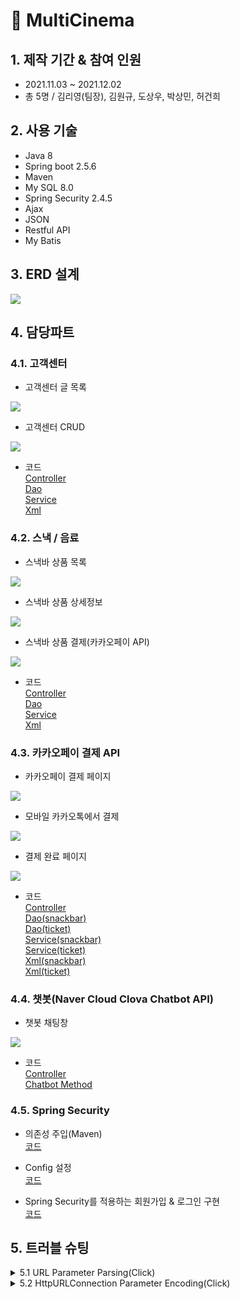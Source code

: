 # 📌 MultiCinema

## 1. 제작 기간 & 참여 인원
* 2021.11.03 ~ 2021.12.02
* 총 5명 / 김리영(팀장), 김원규, 도상우, 박상민, 허건희

## 2. 사용 기술
* Java 8
* Spring boot 2.5.6
* Maven
* My SQL 8.0
* Spring Security 2.4.5
* Ajax
* JSON
* Restful API
* My Batis

## 3. ERD 설계
<img src="https://user-images.githubusercontent.com/87796075/156913078-953a4547-d2c1-4086-9c51-4d601a3907e8.png">

## 4. 담당파트
### 4.1. 고객센터
* 고객센터 글 목록
<img src="https://user-images.githubusercontent.com/87796075/157165170-8567638e-c198-4fdb-b468-6e7fe27db108.png">  

* 고객센터 CRUD  
<img src="https://user-images.githubusercontent.com/87796075/157164998-9343577a-f98a-4251-8139-25c33ef7d890.png">

* 코드  
<a href="https://bit.ly/3IbKQB0" target="_blank">Controller</a>    
<a href="https://bit.ly/3w6jcTq" target="_blank">Dao</a>    
<a href="https://bit.ly/35QQ3RH" target="_blank">Service</a>    
<a href="https://bit.ly/3i6BbAO" target="_blank">Xml</a>  

### 4.2. 스낵 / 음료
* 스낵바 상품 목록
<img src="https://user-images.githubusercontent.com/87796075/157165871-0fce3691-a37d-498b-a77f-4ff1afa30962.png">  

* 스낵바 상품 상세정보  
<img src="https://user-images.githubusercontent.com/87796075/157165959-23d650e2-5e68-4b44-8f56-a0b2436af674.png">

* 스낵바 상품 결제(카카오페이 API)   
<img src="https://user-images.githubusercontent.com/87796075/157166000-9e2d28fe-e464-419c-8417-c4b5d8bfdfe0.png">

* 코드  
<a href="https://bit.ly/35W9R61" target="_blank">Controller</a>    
<a href="https://bit.ly/3MR7r9f" target="_blank">Dao</a>    
<a href="https://bit.ly/3JkD49m" target="_blank">Service</a>    
<a href="https://bit.ly/3q5oTwW" target="_blank">Xml</a>    

### 4.3. 카카오페이 결제 API
* 카카오페이 결제 페이지
<img src="https://user-images.githubusercontent.com/87796075/157168207-666e0c69-e28c-4e97-99e0-796d43f8d64d.png">  

* 모바일 카카오톡에서 결제  
<img src="https://user-images.githubusercontent.com/87796075/157168376-d5c15ac9-de5f-4d6d-a098-0d6b78755302.png">  

* 결제 완료 페이지  
<img src="https://user-images.githubusercontent.com/87796075/157168625-9d17af95-d520-449e-942b-f4a752f4c680.png">

* 코드  
<a href="https://bit.ly/3KEBsY2" target="_blank">Controller</a>    
<a href="https://bit.ly/3q22gtq" target="_blank">Dao(snackbar)</a>    
<a href="https://bit.ly/3CG6snS" target="_blank">Dao(ticket)</a>  
<a href="https://bit.ly/3JfD1LE" target="_blank">Service(snackbar)</a>    
<a href="https://bit.ly/3i6nFgH" target="_blank">Service(ticket)</a>  
<a href="https://bit.ly/3w5eVjd" target="_blank">Xml(snackbar)</a>    
<a href="https://bit.ly/3q1dzSL" target="_blank">Xml(ticket)</a> 

### 4.4. 챗봇(Naver Cloud Clova Chatbot API)
* 챗봇 채팅창
<img src="https://user-images.githubusercontent.com/87796075/157166650-9fb7fb89-d34f-4f64-a3b4-cfc82ace19ae.png">  

* 코드  
<a href="https://bit.ly/3CLedIZ" target="_blank">Controller</a>    
<a href="https://bit.ly/3CLefAB" target="_blank">Chatbot Method</a>    

### 4.5. Spring Security
* 의존성 주입(Maven)  
<a href="https://bit.ly/3w6087I" target="_blank">코드</a>  

* Config 설정  
<a href="https://bit.ly/3w7LHA0" target="_blank">코드</a> 

* Spring Security를 적용하는 회원가입 & 로그인 구현  
<a href="https://bit.ly/3KOzuEJ" target="_blank">코드</a>   

## 5. 트러블 슈팅   

<details>
<summary>5.1 URL Parameter Parsing(Click) </summary>
<div markdown="1">  
    
  
페이지 이동간에 파리미터값을 가져와야 하는 상황이 있었고, 그 부분에서 어떻게 가져올지 고민이 많았고, 방법을 찾아보던중에 정규식을 사용한 방법을 알게 되었습니다.  
  
  
```
function getURLParams(url) {
    var result = {};
    url.replace(/[?&]{1}([^=&#]+)=([^&#]*)/g, function(s, k, v) { result[k] = decodeURIComponent(v); });
    return result;
}
```   
  
간단하게 설명을 하자면, 인자값으로 받은 url 변수의 문자열에서 '?' 혹은 '&' 한개로 시작해서 '=','&','#' 가 아닌 문자가 1개이상 나온 뒤,  
'=' 문자가 나오고 '&','#' 이 아닌 문자가 0개 이상 나오는 문자열을 모두 찾은 뒤,  
첫번째 그룹으로 지어준 부분인 ([^=&#]+)에 해당하는 문자열을 key로 지정하고,  
두번째 그룹 지어준 부분인 ([^&#]*)에 해당하는 문자열을 URI decoding 해준 값을 value로 가지는 배열을 만들어서 반환 시켜줍니다.  
  
만약 URL이 "https://www.xxx.com/112?param1=value1&param2=value2&param3=value3#id1" 이라면,  
  
|s|k|v|
|--|--|--|
|?param1=value1|param1|value1|
|&param2=value2|param2|value2|
|&param3=value3|param3|value3|  

위 표와 같이 나오게 됩니다.  

</div>
</details>  

<details>
<summary>5.2 HttpURLConnection Parameter Encoding(Click) </summary>
<div markdown="1">  
    
카카오페이에 request를 보내는 과정에 있어서 원하는 한글 문자열이 알수없는 문자로 표현됨을 확인했습니다.  
문제 해결을 위해 방법을 찾았고, 생각보다 간단한 문제였습니다. 
      
    
우선, 문제가 생긴 부분입니다.  
    
![image](https://user-images.githubusercontent.com/87796075/162211832-f45ce763-eedd-40a6-b054-7abdd46aeb34.png)  
위와 같이 상품명 부분이 인코딩이 되지 않은 문자가 보여지는 문제가 있었습니다.  
    
이러한 문제를 해결하기 위한 방법으로는 HttpURLConnection을 사용할 때, 서버의 인코딩 방식에 맞춰서 클라이언트측에서도 동일한 인코딩 방식으로 parameter를 보내줘야 했습니다.  
    
즉, 카카오페이의 서버에서 utf-8을 사용하고 있었기 때문에 카카오페이의 서버로 한글인 parameter를 보낼 때 URLEncoder를 사용해서 utf-8로 인코딩하여 보내줘야 함을 알게 되었습니다.    
    
<a href="https://bit.ly/3uiriXP" target="_blank">문제 해결 부분(코드)</a>  
    
![kakaopay(fix)](https://user-images.githubusercontent.com/87796075/162213833-ea026911-1f6d-40e8-b7f0-92172b74eeeb.png)  
위와 같이 해결된 모습을 확인할 수 있습니다.
    
</div>
</details>     
